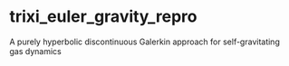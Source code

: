 # trixi_euler_gravity_repro
A purely hyperbolic discontinuous Galerkin approach for self-gravitating gas dynamics
